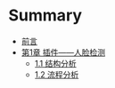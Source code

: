 # Summary

* [前言](README.md)
* [第1章 插件——人脸检测](c1/README.md)
    * [1.1 结构分析](c1/s1.md)
    * [1.2 流程分析](c1/s2.md)

